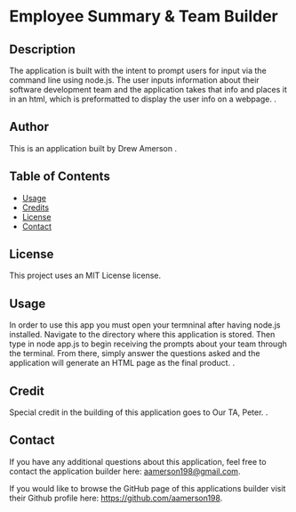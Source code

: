 # Employee Summary & Team Builder

## Description

The application is built with the intent to prompt users for input via the command line using node.js. The user inputs information about their software development team and the application takes that info and places it in an html, which is preformatted to display the user info on a webpage. .

## Author

This is an application built by Drew Amerson .

## Table of Contents

- [Usage](#usage)
- [Credits](#credits)
- [License](#license)
- [Contact](#contact)

## License

This project uses an MIT License license.

## Usage

In order to use this app you must open your termninal after having node.js installed. Navigate to the directory where this application is stored. Then type in node app.js to begin receiving the prompts about your team through the terminal. From there, simply answer the questions asked and the application will generate an HTML page as the final product. .

## Credit

Special credit in the building of this application goes to Our TA, Peter. .

## Contact

If you have any additional questions about this application, feel free to contact the application builder here: aamerson198@gmail.com.

If you would like to browse the GitHub page of this applications builder visit their Github profile here: https://github.com/aamerson198.
